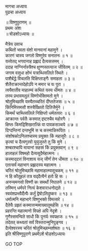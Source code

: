 मागचा अध्याय  
पुढचा अध्याय  
  
॥ विष्णुपुराणम् ॥  
प्रथमः अंशः  
॥ षोडशोऽध्यायः ॥  
  
मैत्रेय उवाच  
कथितो भवता वंशो मानवानां महामुने ।  
कारणं चास्य जगतो विष्णुरेव सनातनः ॥ १ ॥  
यत्त्वेतद्‌ भगवानाह प्रह्लादं दैत्यसत्तमम् ।  
ददाह नाग्निर्नास्त्रैश्च क्षुण्णस्तत्याज जीवितम् ॥ २ ॥  
जगाम वसुधा क्षोभं यत्राब्धिसलिले स्थिते ।  
पाशैर्बद्धे विचलति विक्षिप्ताङ्‌गैः समाहता ॥ ३ ॥  
शैलैराक्रान्तदेहोऽपि न ममार च यः पुरा ।  
त्वयैवातीव माहात्म्यं कथितं यस्य धीमतः ॥ ४ ॥  
तस्य प्रभावमतुलं विष्णोर्भक्तिमतो मुने ।  
श्रोतुमिच्छामि यस्यैतच्चरितं दीप्ततेजसः ॥ ५ ॥  
किंनिमित्तमसौ शस्त्रैर्विक्षतो दितिजैर्मुने ।  
किमर्थं चाब्धिसलिले निक्षिप्तो धर्मतत्परः ॥ ६ ॥  
आक्रान्तः पर्वतैः कस्मात् द्दष्टश्चैव महोरगैः ।  
क्षिप्तः किमद्रिशिखरात्किं वा पावकसञ्चये ॥ ७ ॥  
दिग्दन्तिनां दन्तभूमिं स च कस्मान्निरूपितः ।  
संशोषकोऽनिलश्चास्य प्रयुक्तः किं महासुरैः ॥ ८ ॥  
कृत्यां च दैत्यगुरवो युयुजुस्ते तु किं मुने ।  
शम्बरश्चापि मायानां सहस्रं किं प्रयुक्तवान् ॥ ९ ॥  
हालाहलं विषमहो दैत्यसूदैर्महात्मनः ।  
कस्माद्‌दत्तं विनाशाय यज् जीर्णं तेन धीमता ॥ १० ॥  
एतत्सर्वं महाभाग प्रह्लादस्य महात्मनः ।  
चरितं श्रोतुमिच्छामि महामाहात्म्यसूचकम् ॥ ११ ॥  
न हि कौतूहलं तत्र यद्‌दैत्यैर्न हतो हि सः ।  
अनन्यमनसो विष्णौ कः समर्थो निपातने ॥ १२ ॥  
तस्मिन् धर्मपरे नित्यं केशवाराधनोद्यते ।  
स्ववंशप्रभवैर्दैत्यैः कर्तुं द्वेषोऽतिदुष्करः ॥ १३ ॥  
धर्मात्मनि महाभागे विष्णुभक्ते विमत्सरे ।  
दैतेयैः प्रहृतं कस्मात्तन्ममाख्यातुमर्हसि ॥ १४ ॥  
प्रहरन्ति महात्मानो विपक्षे अपि नेदृशे ।  
गुणैस्समन्विते साधौ किं पुनर्यः स्वपक्षजः ॥ १५ ॥  
तदेतत् कथ्यतां सर्वं विस्तरान्मुनिपुङ्गव ।  
दैत्येश्वरस्य चरितं श्रोतुमिच्छाम्यशेषतः ॥ १६ ॥  
इति श्रीविष्णुपुराणे प्रथमेंऽशे षोडशोऽध्यायः  
  
  
  
GO TOP
